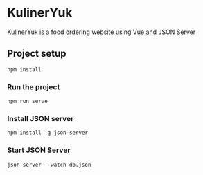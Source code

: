 # KulinerYuk
KulinerYuk is a food ordering website using Vue and JSON Server

## Project setup
```
npm install
```

### Run the project
```
npm run serve
```

### Install JSON server
```
npm install -g json-server
```

### Start JSON Server
```
json-server --watch db.json
```
